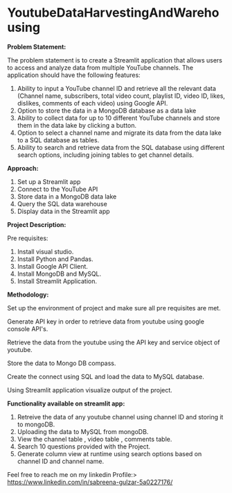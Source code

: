 # YoutubeDataHarvestingAndWarehousing
**Problem Statement:**

The problem statement is to create a Streamlit application that allows users to access
and analyze data from multiple YouTube channels. The application should have the
following features:
1. Ability to input a YouTube channel ID and retrieve all the relevant data
(Channel name, subscribers, total video count, playlist ID, video ID, likes,
dislikes, comments of each video) using Google API.
2. Option to store the data in a MongoDB database as a data lake
3. Ability to collect data for up to 10 different YouTube channels and store them in
the data lake by clicking a button.
4. Option to select a channel name and migrate its data from the data lake to a
SQL database as tables.
5. Ability to search and retrieve data from the SQL database using different
search options, including joining tables to get channel details.

**Approach:**
1. Set up a Streamlit app
2. Connect to the YouTube API
3. Store data in a MongoDB data lake
5. Query the SQL data warehouse
6. Display data in the Streamlit app

**Project Description:**

Pre requisites:

1. Install visual studio.
2. Install Python and Pandas.
3. Install Google API Client.
4. Install MongoDB and MySQL.
5. Install Streamlit Application.

**Methodology:**

Set up the environment of project and make sure all pre requisites are met.

Generate API key in order to retrieve data from youtube using google console API's.

Retrieve the data from the youtube using the API key and service object of youtube.

Store the data to Mongo DB compass.

Create the connect using SQL and load the data to MySQL database.

Using Streamlit application visualize output of the project.

**Functionality available on streamlit app:**

1. Retreive the data of any youtube channel using channel ID and storing it to mongoDB.
2. Uploading the data to MySQL from mongoDB.
3. View the channel table , video table , comments table.
4. Search 10 questions provided with the Project.
5. Generate column view at runtime using search options based on channel ID and channel name.

Feel free to reach me on my linkedin Profile:> https://www.linkedin.com/in/sabreena-gulzar-5a0227176/





